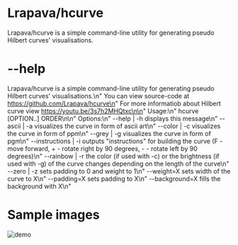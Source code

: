 # Lrapava/hcurve
Lrapava/hcurve is a simple command-line utility for generating pseudo Hilbert curves' visualisations.

# --help

Lrapava/hcurve is a simple command-line utility for generating pseudo Hilbert curves' visualisations.\n"
You can view source-code at https://github.com/Lrapava/hcurve\n"
For more informatiob about Hilbert curve view https://youtu.be/3s7h2MHQtxc\n\n"
Usage:\n"
hcurve [OPTION..] ORDER\n\n"
Options:\n"
--help         | -h   displays this message\n"
--ascii        | -a   visualizes the curve in form of ascii art\n"
--color        | -c   visualizes the curve in form of ppm\n"
--grey         | -g   visualizes the curve in form of pgm\n"
--instructions | -i   outputs \"instructions\" for building the curve (F - move forward, + - rotate right by 90 degrees, - - rotate left by 90 degrees)\n"
--rainbow      | -r   the color (if used with -c) or the brightness (if used with -g) of the curve changes depending on the length of the curve\n"
--zero         | -z   sets padding to 0 and weight to 1\n"
--weight=X            sets width of the curve to X\n"
--padding=X           sets padding to X\n"
--background=X        fills the background with X\n"


# Sample images

![demo](https://user-images.githubusercontent.com/46052668/168427006-a58256e9-6414-4b00-9d7c-59d204e5a9a6.png)
